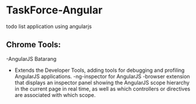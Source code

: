 # TaskForce-Angular
todo list application using angularjs

## Chrome Tools:

-AngularJS Batarang
 - Extends the Developer Tools, adding tools for debugging and profiling AngularJS applications.
-ng-inspector for AngularJS
 -browser extension that displays an inspector panel showing the AngularJS scope hierarchy in the current page in real time, as well as which controllers or directives are associated with which scope.
